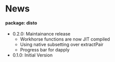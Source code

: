 # News
#### package: disto

- 0.2.0: Maintainance release
    - Workhorse functions are now JIT compiled
    - Using native subsetting over extractPair
    - Progress bar for dapply
- 0.1.0: Initial Version